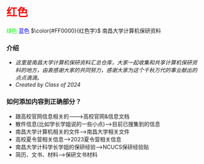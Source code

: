 #   <font color=#ff0000>红色</font>
<font color=#00ff00>绿色</font>
<font color=#0000ff>蓝色</font>
$\color{#FF0000}{红色字}$ 南昌大学计算机保研资料
### 介绍

- _这里是南昌大学计算机保研资料汇总仓库，大家一起收集和共享计算机保研资料的地方，由衷感谢大家的共同努力，感谢大家为这个千秋万代的事业献出的点点滴滴。_
- _Created by Class of 2024_
### 如何添加内容到正确部分？

- 跟高校官网信息相关的--->高校官网&信息文档
- 散件信息(比如学长学姐说的一些小点)-->目前已搜集到的信息
- 南昌大学计算机相关的文件-->南昌大学相关文件
- 高校夏令营相关信息-->2023夏令营相关信息
- 南昌大学计科学长学姐的保研经验-->NCUCS保研经验贴
- 简历、文书、材料-->保研文书材料

